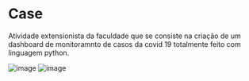 # Case
Atividade extensionista da faculdade que se consiste na criação de um dashboard de monitoramnto de casos da covid 19 totalmente feito com linguagem python.


![image](https://github.com/ivanDourado/atividade-extensionista/assets/85656465/c01e3677-2a21-4f79-8cdb-8b1642d34db4)
![image](https://github.com/ivanDourado/atividade-extensionista/assets/85656465/6ec1dc99-4c0a-4734-84e4-1f36f40b19ab)


